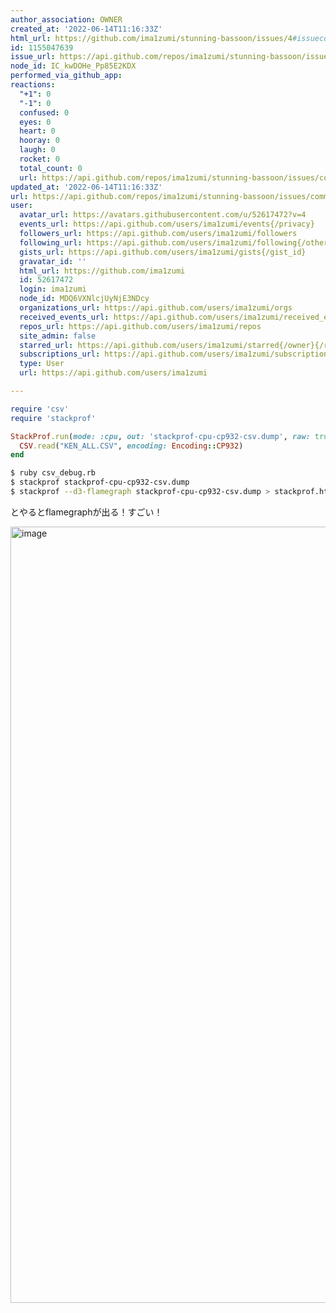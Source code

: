 ```yaml
---
author_association: OWNER
created_at: '2022-06-14T11:16:33Z'
html_url: https://github.com/ima1zumi/stunning-bassoon/issues/4#issuecomment-1155047639
id: 1155047639
issue_url: https://api.github.com/repos/ima1zumi/stunning-bassoon/issues/4
node_id: IC_kwDOHe_Pp85E2KDX
performed_via_github_app: 
reactions:
  "+1": 0
  "-1": 0
  confused: 0
  eyes: 0
  heart: 0
  hooray: 0
  laugh: 0
  rocket: 0
  total_count: 0
  url: https://api.github.com/repos/ima1zumi/stunning-bassoon/issues/comments/1155047639/reactions
updated_at: '2022-06-14T11:16:33Z'
url: https://api.github.com/repos/ima1zumi/stunning-bassoon/issues/comments/1155047639
user:
  avatar_url: https://avatars.githubusercontent.com/u/52617472?v=4
  events_url: https://api.github.com/users/ima1zumi/events{/privacy}
  followers_url: https://api.github.com/users/ima1zumi/followers
  following_url: https://api.github.com/users/ima1zumi/following{/other_user}
  gists_url: https://api.github.com/users/ima1zumi/gists{/gist_id}
  gravatar_id: ''
  html_url: https://github.com/ima1zumi
  id: 52617472
  login: ima1zumi
  node_id: MDQ6VXNlcjUyNjE3NDcy
  organizations_url: https://api.github.com/users/ima1zumi/orgs
  received_events_url: https://api.github.com/users/ima1zumi/received_events
  repos_url: https://api.github.com/users/ima1zumi/repos
  site_admin: false
  starred_url: https://api.github.com/users/ima1zumi/starred{/owner}{/repo}
  subscriptions_url: https://api.github.com/users/ima1zumi/subscriptions
  type: User
  url: https://api.github.com/users/ima1zumi

---
```

```ruby
require 'csv'
require 'stackprof'

StackProf.run(mode: :cpu, out: 'stackprof-cpu-cp932-csv.dump', raw: true) do
  CSV.read("KEN_ALL.CSV", encoding: Encoding::CP932)
end
```

```bash
$ ruby csv_debug.rb
$ stackprof stackprof-cpu-cp932-csv.dump
$ stackprof --d3-flamegraph stackprof-cpu-cp932-csv.dump > stackprof.html
```

とやるとflamegraphが出る！すごい！

<img width="1242" alt="image" src="https://user-images.githubusercontent.com/52617472/173565082-86d2ffce-c3ae-4bd7-a040-0872fba1008e.png">
